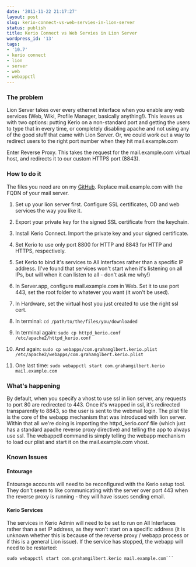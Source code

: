 ```yaml
---
date: '2011-11-22 21:17:27'
layout: post
slug: kerio-connect-vs-web-servies-in-lion-server
status: publish
title: Kerio Connect vs Web Servies in Lion Server
wordpress_id: '13'
tags:
- '10.7'
- kerio connect
- lion
- server
- web
- webappctl
---
```


### The problem


Lion Server takes over every ethernet interface when you enable any web services (Web, Wiki, Profile Manager, basically anything!). This leaves us with two options: putting Kerio on a non-standard port and getting the users to type that in every time, or completely disabling apache and not using any of the good stuff that came with Lion Server. Or, we could work out a way to redirect users to the right port number when they hit mail.example.com

Enter Reverse Proxy. This takes the request for the mail.example.com virtual host, and redirects it to our custom HTTPS port (8843).



### How to do it


The files you need are on my [GitHub](https://github.com/grahamgilbert/Lion_Kerio). Replace mail.example.com with the FQDN of your mail server.



  
  1. Set up your lion server first. Configure SSL certificates, OD and web services the way you like it.


  
  2. Export your private key for the signed SSL certificate from the keychain.


  
  3. Install Kerio Connect. Import the private key and your signed certificate.


  
  4. Set Kerio to use only port 8800 for HTTP and 8843 for HTTP and HTTPS, respectively.


  
  5. Set Kerio to bind it's services to All Interfaces rather than a specific IP address. (I've found that services won't start when it's listening on all IPs, but will when it can listen to all - don't ask me why!)

  
  6. In Server.app, configure mail.example.com in Web. Set it to use port 443, set the root folder to whatever you want (it won't be used).


  
  7. In Hardware, set the virtual host you just created to use the right ssl cert.


  
  8. In terminal: ```cd /path/to/the/files/you/downloaded```

  
  9. In terminal again: ```sudo cp httpd_kerio.conf /etc/apache2/httpd_kerio.conf```

  
  10. And again: ```sudo cp webapps/com.grahamglbert.kerio.plist /etc/apache2/webapps/com.grahamglbert.kerio.plist```

  
  11. One last time: ```sudo webappctl start com.grahamgilbert.kerio mail.example.com```




### What's happening


By default, when you specify a vhost to use ssl in lion server, any requests to port 80 are redirected to 443. Once it's wrapped in ssl, it's redirected transparently to 8843, so the user is sent to the webmail login.
The plist file is the core of the webapp mechanism that was introduced with lion server. Within that all we're doing is importing the httpd_kerio.conf file (which just has a standard apache reverse proxy directive) and telling the app to always use ssl. The webappctl command is simply telling the webapp mechanism to load our plist and start it on the mail.example.com vhost. 



### Known Issues




#### Entourage


Entourage accounts will need to be reconfigured with the Kerio setup tool. They don't seem to like communicating with the server over port 443 when the reverse proxy is running - they will have issues sending email.



#### Kerio Services


The services in Kerio Admin will need to be set to run on All Interfaces rather than a set IP address, as they won't start on a specific address (it is unknown whether this is because of the reverse proxy / webapp process or if this is a general Lion issue). If the service has stopped, the webapp will need to be restarted:
```sudo webappctl stop com.grahamgilbert.kerio mail.example.com
sudo webappctl start com.grahamgilbert.kerio mail.example.com```
